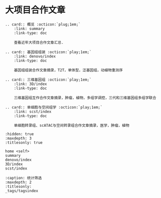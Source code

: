 # 大项目合作文章



```{eval-rst}
.. card:: 概览 :octicon:`plug;1em;`
    :link: summary
    :link-type: doc

    查看近年大项目合作文章汇总.
```

```{eval-rst}
.. card:: 基因组组装 :octicon:`play;1em;`
    :link: denovo/index
    :link-type: doc

    基因组组装合作文章摘录，T2T，单体型，泛基因组，动植物重测序
```

```{eval-rst}
.. card:: 三维基因组 :octicon:`play;1em;`
    :link: 3D/index
    :link-type: doc

    三维基因组互作合作文章摘录，肿瘤，植物，多组学调控，三代和三维基因组多组学联合
```

```{eval-rst}
.. card:: 单细胞与空间组学 :octicon:`play;1em;`
    :link: scst/index
    :link-type: doc

    单细胞转录组、scATAC与空间转录组合作文章摘录，医学，肿瘤，植物
```

```{toctree}
:hidden: true
:maxdepth: 3
:titlesonly: true

home <self>
summary
denovo/index
3D/index
scst/index
```

```{toctree}
:caption: 统计筛选
:maxdepth: 2
:titlesonly:
_tags/tagsindex
```